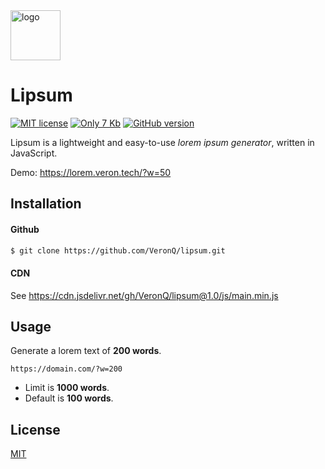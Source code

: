 <img src="https://veron.tech/assets/images/favicon.png" alt="logo" width="80px" height="auto">

# Lipsum

[![MIT license](https://img.shields.io/badge/License-MIT-blue.svg)](https://github.com/VeronQ/lipsum/blob/master/LICENSE)
[![Only 7 Kb](https://img.shields.io/badge/size-7.27%20kB-brightgreen.svg)](https://github.com/VeronQ/lipsum/blob/master/js/main.min.js)
[![GitHub version](https://d25lcipzij17d.cloudfront.net/badge.svg?id=gh&type=6&v=1.0.0)](https://github.com/VeronQ/lipsum/releases)

Lipsum is a lightweight and easy-to-use *lorem ipsum generator*, written in JavaScript.

Demo: https://lorem.veron.tech/?w=50

## Installation

#### Github

```sh
$ git clone https://github.com/VeronQ/lipsum.git
```

#### CDN

See https://cdn.jsdelivr.net/gh/VeronQ/lipsum@1.0/js/main.min.js

## Usage

Generate a lorem text of **200 words**.
```
https://domain.com/?w=200
```

* Limit is **1000 words**.
* Default is **100 words**.

## License
[MIT](https://github.com/VeronQ/lipsum/blob/master/LICENSE)
